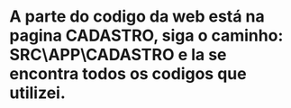 ﻿# A parte do codigo da web está na pagina CADASTRO, siga o caminho: SRC\APP\CADASTRO e la se encontra todos os codigos que utilizei.
 
